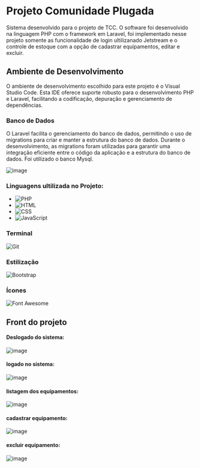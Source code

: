 # Projeto Comunidade Plugada

Sistema desenvolvido para o projeto de TCC. O software foi desenvolvido na linguagem PHP com o framework em Laravel, foi implementado nesse projeto somente as funcionalidade de login ultilizanado Jetstream e o controle de estoque com a opção de cadastrar equipamentos, editar e excluir. 

## Ambiente de Desenvolvimento
O ambiente de desenvolvimento escolhido para este projeto é o Visual Studio Code. Esta IDE oferece suporte robusto para o desenvolvimento PHP e Laravel, facilitando a codificação, depuração e gerenciamento de dependências.

### Banco de Dados
O Laravel facilita o gerenciamento do banco de dados, permitindo o uso de migrations para criar e manter a estrutura do banco de dados. Durante o desenvolvimento, as migrations foram utilizadas para garantir uma integração eficiente entre o código da aplicação e a estrutura do banco de dados. Foi utilizado o  banco Mysql. 

![image](https://github.com/jennif8r/ComunidadePlugada/assets/89860341/3dfbaf84-6b4d-4aae-bf75-a0e7f01b429f)

### Linguagens ultilizada no Projeto:
* ![PHP](https://img.shields.io/badge/PHP-Programming%20Language-green)
* ![HTML](https://img.shields.io/badge/HTML-Programming%20Language-orange)
* ![CSS](https://img.shields.io/badge/CSS-Programming%20Language-blue)
* ![JavaScript](https://img.shields.io/badge/JavaScript-Programming%20Language-yellow)


### Terminal

![Git](https://img.shields.io/badge/GIT-E44C30?style=for-the-badge&logo=git&logoColor=white)

### Estilização

![Bootstrap](https://img.shields.io/badge/Bootstrap-Framework-563D7C?style=for-the-badge&logo=bootstrap&logoColor=white)

### Ícones

![Font Awesome](https://img.shields.io/badge/Font-Awesome-563D7C?style=for-the-badge&logo=Font&logoColor=white) 


## Front do projeto

#### Deslogado do sistema:
![image](https://github.com/jennif8r/ComunidadePlugada/assets/89860341/1bfd0160-06ec-40cd-85ec-de61187f5ec8)


#### logado no sistema:

![image](https://github.com/jennif8r/ComunidadePlugada/assets/89860341/c3a805dc-913c-4510-b575-2b917d1ce18d)


#### listagem dos equipamentos:

![image](https://github.com/jennif8r/ComunidadePlugada/assets/89860341/43cc2f7b-9be4-4263-a492-cb241dfcd701)

#### cadastrar equipamento:

![image](https://github.com/jennif8r/ComunidadePlugada/assets/89860341/b009c54f-4870-4a95-92b4-f167a17b1edb)

#### excluir equipamento:

![image](https://github.com/jennif8r/ComunidadePlugada/assets/89860341/52a79b76-997e-4e62-92e3-c60c885c9b47)







